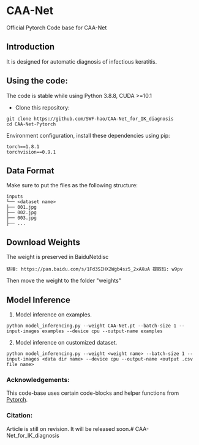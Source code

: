 # CAA-Net

Official Pytorch Code base for CAA-Net

## Introduction

It is designed for automatic diagnosis of infectious keratitis.

## Using the code:

The code is stable while using Python 3.8.8, CUDA >=10.1

- Clone this repository:

```
git clone https://github.com/SWF-hao/CAA-Net_for_IK_diagnosis
cd CAA-Net-Pytorch
```



Environment configuration, install these dependencies using pip:

```
torch==1.8.1
torchvision==0.9.1
```

## Data Format

Make sure to put the files as the following structure:

```
inputs
└── <dataset name>
├── 001.jpg
├── 002.jpg
├── 003.jpg
├── ...
```

## Download Weights

The weight is preserved in BaiduNetdisc

```
链接: https://pan.baidu.com/s/1Fd3SIHX2Wgb4sz5_2xAXuA 提取码: w9pv
```

Then move the weight to the folder "weights"

## Model Inference

1. Model inference on examples.

```
python model_inferencing.py --weight CAA-Net.pt --batch-size 1 --input-images examples --device cpu --output-name examples
```

2. Model inference on customized dataset.

```
python model_inferencing.py --weight <weight name> --batch-size 1 --input-images <data dir name> --device cpu --output-name <output .csv file name>
```

### Acknowledgements:

This code-base uses certain code-blocks and helper functions from [Pytorch](https://github.com/pytorch/pytorch).

### Citation:

Article is still on revision. It will be released soon.# CAA-Net_for_IK_diagnosis
